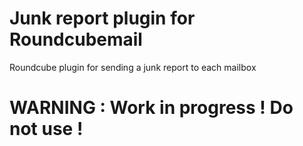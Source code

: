 # Junk report plugin for Roundcubemail
Roundcube plugin for sending a junk report to each mailbox

# WARNING : Work in progress ! Do not use !
